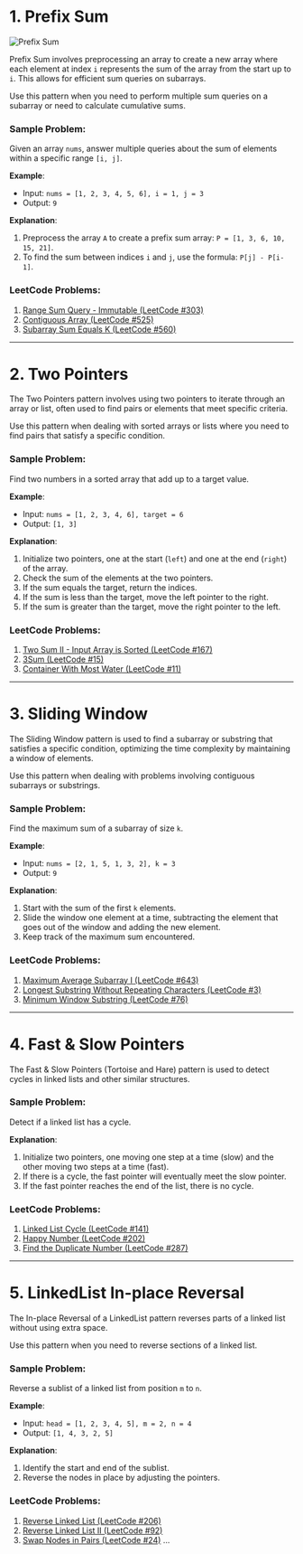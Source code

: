 # 1. Prefix Sum

![Prefix Sum](https://blog.algomaster.io)

Prefix Sum involves preprocessing an array to create a new array where each element at index `i` represents the sum of the array from the start up to `i`. This allows for efficient sum queries on subarrays.

Use this pattern when you need to perform multiple sum queries on a subarray or need to calculate cumulative sums.

### Sample Problem:
Given an array `nums`, answer multiple queries about the sum of elements within a specific range `[i, j]`.

**Example**:
- Input: `nums = [1, 2, 3, 4, 5, 6], i = 1, j = 3`
- Output: `9`

**Explanation**:
1. Preprocess the array `A` to create a prefix sum array: `P = [1, 3, 6, 10, 15, 21]`.
2. To find the sum between indices `i` and `j`, use the formula: `P[j] - P[i-1]`.

### LeetCode Problems:
1. [Range Sum Query - Immutable (LeetCode #303)](https://leetcode.com/problems/range-sum-query-immutable)
2. [Contiguous Array (LeetCode #525)](https://leetcode.com/problems/contiguous-array)
3. [Subarray Sum Equals K (LeetCode #560)](https://leetcode.com/problems/subarray-sum-equals-k)

---

# 2. Two Pointers

The Two Pointers pattern involves using two pointers to iterate through an array or list, often used to find pairs or elements that meet specific criteria.

Use this pattern when dealing with sorted arrays or lists where you need to find pairs that satisfy a specific condition.

### Sample Problem:
Find two numbers in a sorted array that add up to a target value.

**Example**:
- Input: `nums = [1, 2, 3, 4, 6], target = 6`
- Output: `[1, 3]`

**Explanation**:
1. Initialize two pointers, one at the start (`left`) and one at the end (`right`) of the array.
2. Check the sum of the elements at the two pointers.
3. If the sum equals the target, return the indices.
4. If the sum is less than the target, move the left pointer to the right.
5. If the sum is greater than the target, move the right pointer to the left.

### LeetCode Problems:
1. [Two Sum II - Input Array is Sorted (LeetCode #167)](https://leetcode.com/problems/two-sum-ii-input-array-is-sorted)
2. [3Sum (LeetCode #15)](https://leetcode.com/problems/3sum)
3. [Container With Most Water (LeetCode #11)](https://leetcode.com/problems/container-with-most-water)

---

# 3. Sliding Window

The Sliding Window pattern is used to find a subarray or substring that satisfies a specific condition, optimizing the time complexity by maintaining a window of elements.

Use this pattern when dealing with problems involving contiguous subarrays or substrings.

### Sample Problem:
Find the maximum sum of a subarray of size `k`.

**Example**:
- Input: `nums = [2, 1, 5, 1, 3, 2], k = 3`
- Output: `9`

**Explanation**:
1. Start with the sum of the first `k` elements.
2. Slide the window one element at a time, subtracting the element that goes out of the window and adding the new element.
3. Keep track of the maximum sum encountered.

### LeetCode Problems:
1. [Maximum Average Subarray I (LeetCode #643)](https://leetcode.com/problems/maximum-average-subarray-i)
2. [Longest Substring Without Repeating Characters (LeetCode #3)](https://leetcode.com/problems/longest-substring-without-repeating-characters)
3. [Minimum Window Substring (LeetCode #76)](https://leetcode.com/problems/minimum-window-substring)

---

# 4. Fast & Slow Pointers

The Fast & Slow Pointers (Tortoise and Hare) pattern is used to detect cycles in linked lists and other similar structures.

### Sample Problem:
Detect if a linked list has a cycle.

**Explanation**:
1. Initialize two pointers, one moving one step at a time (slow) and the other moving two steps at a time (fast).
2. If there is a cycle, the fast pointer will eventually meet the slow pointer.
3. If the fast pointer reaches the end of the list, there is no cycle.

### LeetCode Problems:
1. [Linked List Cycle (LeetCode #141)](https://leetcode.com/problems/linked-list-cycle)
2. [Happy Number (LeetCode #202)](https://leetcode.com/problems/happy-number)
3. [Find the Duplicate Number (LeetCode #287)](https://leetcode.com/problems/find-the-duplicate-number)

---

# 5. LinkedList In-place Reversal

The In-place Reversal of a LinkedList pattern reverses parts of a linked list without using extra space.

Use this pattern when you need to reverse sections of a linked list.

### Sample Problem:
Reverse a sublist of a linked list from position `m` to `n`.

**Example**:
- Input: `head = [1, 2, 3, 4, 5], m = 2, n = 4`
- Output: `[1, 4, 3, 2, 5]`

**Explanation**:
1. Identify the start and end of the sublist.
2. Reverse the nodes in place by adjusting the pointers.

### LeetCode Problems:
1. [Reverse Linked List (LeetCode #206)](https://leetcode.com/problems/reverse-linked-list)
2. [Reverse Linked List II (LeetCode #92)](https://leetcode.com/problems/reverse-linked-list-ii)
3. [Swap Nodes in Pairs (LeetCode #24)](https://leetcode.com/problems/swap-nodes-in-pairs)
...
